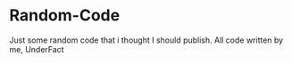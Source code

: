 # Random-Code
Just some random code that i thought I should publish. All code
written by me, UnderFact
